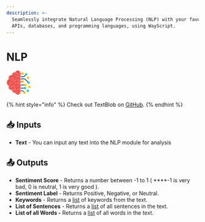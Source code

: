 ```yaml
---
description: >-
  Seamlessly integrate Natural Language Processing (NLP) with your favorite
  APIs, databases, and programming languages, using WayScript.
---
```


# NLP

![Natural Language Processing such as Sentiment Analysis, Keyword Extraction, and more.](../../.gitbook/assets/nlp_toolkit.png)

{% hint style="info" %}
Check out TextBlob on [GitHub](https://github.com/sloria/TextBlob/).
{% endhint %}

## 📥 Inputs

* **Text** - You can input any text into the NLP module for analysis

## 📤 Outputs

* **Sentiment Score** - Returns a number between -1 to 1 \( ****-1 is very bad, 0 is neutral, 1 is very good \).
* **Sentiment Label** - Returns Positive, Negative, or Neutral.
* **Keywords** - Returns a [list](../../getting_started/variables.md#lists) of keywords from the text.
* **List of Sentences** - Returns a [list](../../getting_started/variables.md#lists) of all sentences in the text.
* **List of all Words -** Returns a [list](../../getting_started/variables.md#lists) of all words in the text.

